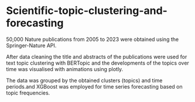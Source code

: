 # Scientific-topic-clustering-and-forecasting

50,000 Nature publications from 2005 to 2023 were obtained using the Springer-Nature API. 

After data cleaning the title and abstracts of the publications were used for text topic clustering with BERTopic 
and the developments of the topics over time was visualised with animations using plotly. 

The data was grouped by the obtained clusters (topics) and time periods.and XGBoost was employed for time series forecasting based on topic frequencies.

